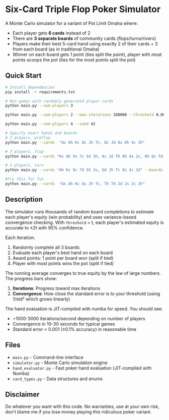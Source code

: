 # Six-Card Triple Flop Poker Simulator

A Monte Carlo simulator for a variant of Pot Limit Omaha where:
- Each player gets **6 cards** instead of 2
- There are **3 separate boards** of community cards (flops/turns/rivers)
- Players make their best 5-card hand using exactly 2 of their cards + 3 from each board (as in traditional Omaha)
- Winner on each board gets 1 point (ties split the point), player with most points scoops the pot (ties for the most points split the pot)

## Quick Start

```bash
# Install dependencies
pip install -r requirements.txt

# Run games with randomly generated player cards
python main.py --num-players 3

python main.py --num-players 2 --max-iterations 100000 --threshold 0.005

python main.py --num-players 4 --seed 42

# Specify exact hands and boards
# 2 players, preflop
python main.py --cards  "As Ah Kc Qs Jh Tc, Qc Jd 8s 6h 4c 2h"

# 3 players, flop
python main.py --cards "Ks Qh 9s 7c 5d 3h, Ac Jd Th 8h 4s 2c, Kh Qc Td 9h 6s 6d" --boards "Ah 7s 2d, 9c 5h Kd, Js Tc 4h" --threshold 0.001

# 2 players, turn
python main.py --cards "Ah Kc 9c 7d 5h 3s, Qd Jh Tc 8s 4c 2d" --boards "Kd Qs 7h 3c, Ad Td 9s 8c, 5c 4d 2s 6c" --max-iterations 1000000 --threshold 0.0005

#Try this for fun
python main.py --cards  "As Ah Kc Qs Jh Tc, Th Td 2d 2s 2c 2h"
```

## Description

The simulator runs thousands of random board completions to estimate each player's equity (win probability) and uses variance-based convergence checking. With `threshold` = t, each player's estimated equity is accurate to ±2t with 95% confidence.

Each iteration:
1. Randomly complete all 3 boards
2. Evaluate each player's best hand on each board
3. Award points: 1 point per board won (split if tied)
4. Player with most points wins the pot (split if tied)

The running average converges to true equity by the law of large numbers.
The progress bars show:
1. **Iterations**: Progress toward max iterations
2. **Convergence**: How close the standard error is to your threshold (using 1/std² which grows linearly)

The hand evaluation is JIT-compiled with numba for speed. You should see:
- ~1000-3000 iterations/second depending on number of players
- Convergence in 10-30 seconds for typical games
- Standard error < 0.001 (±0.1% accuracy) in reasonable time

## Files

- `main.py` - Command-line interface
- `simulator.py` - Monte Carlo simulation engine
- `hand_evaluator.py` - Fast poker hand evaluation (JIT-compiled with Numba)
- `card_types.py` - Data structures and enums

## Disclaimer

Do whatever you want with this code. No warranties, use at your own risk, don't blame me if you lose money playing this ridiculous poker variant.